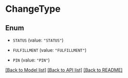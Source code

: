 # ChangeType

## Enum


* `STATUS` (value: `"STATUS"`)

* `FULFILLMENT` (value: `"FULFILLMENT"`)

* `PIN` (value: `"PIN"`)


[[Back to Model list]](../../README.md#documentation-for-models) [[Back to API list]](../../README.md#documentation-for-api-endpoints) [[Back to README]](../../README.md)



